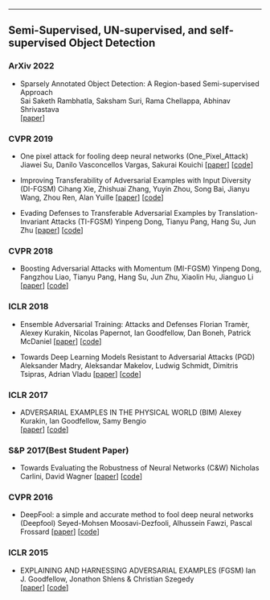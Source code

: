 --- 
## Semi-Supervised, UN-supervised, and self-supervised Object Detection


### ArXiv 2022  

+ Sparsely Annotated Object Detection: A Region-based Semi-supervised Approach  
Sai Saketh Rambhatla, Saksham Suri, Rama Chellappa, Abhinav Shrivastava  
[[paper](https://arxiv.org/pdf/2201.04620)] 

### CVPR 2019  
+ One pixel attack for fooling deep neural networks (One_Pixel_Attack)
Jiawei Su, Danilo Vasconcellos Vargas, Sakurai Kouichi
[[paper](https://arxiv.org/pdf/1710.08864.pdf)] [[code](https://github.com/sarathknv/adversarial-examples-pytorch/tree/master/one_pixel_attack)]

+ Improving Transferability of Adversarial Examples with Input Diversity (DI-FGSM)
Cihang Xie, Zhishuai Zhang, Yuyin Zhou, Song Bai, Jianyu Wang, Zhou Ren, Alan Yuille
[[paper](https://arxiv.org/pdf/1803.06978.pdf)] [[code](https://github.com/cihangxie/DI-2-FGSM)]

+ Evading Defenses to Transferable Adversarial Examples by Translation-Invariant Attacks (TI-FGSM)
Yinpeng Dong, Tianyu Pang, Hang Su, Jun Zhu
[[paper](https://arxiv.org/pdf/1904.02884.pdf)] [[code](https://github.com/dongyp13/Translation-Invariant-Attacks)]


### CVPR 2018  
+ Boosting Adversarial Attacks with Momentum (MI-FGSM)
Yinpeng Dong, Fangzhou Liao, Tianyu Pang, Hang Su, Jun Zhu, Xiaolin Hu, Jianguo Li
[[paper](https://arxiv.org/pdf/1705.07204.pdf)] [[code](https://github.com/dongyp13/Non-Targeted-Adversarial-Attacks)]

### ICLR 2018  
+ Ensemble Adversarial Training: Attacks and Defenses
Florian Tramèr, Alexey Kurakin, Nicolas Papernot, Ian Goodfellow, Dan Boneh, Patrick McDaniel
[[paper](https://arxiv.org/pdf/1705.07204.pdf)] [[code](https://adversarial-attacks-pytorch.readthedocs.io/en/latest/attacks.html#module-torchattacks.attacks.rfgsm)]

+ Towards Deep Learning Models Resistant to Adversarial Attacks (PGD)
Aleksander Madry, Aleksandar Makelov, Ludwig Schmidt, Dimitris Tsipras, Adrian Vladu
[[paper](https://arxiv.org/pdf/1706.06083.pdf)] [[code](https://adversarial-attacks-pytorch.readthedocs.io/en/latest/attacks.html#module-torchattacks.attacks.pgd)]

### ICLR 2017  
+ ADVERSARIAL EXAMPLES IN THE PHYSICAL WORLD (BIM)
Alexey Kurakin, Ian Goodfellow, Samy Bengio  
[[paper](https://arxiv.org/pdf/1607.02533.pdf)] [[code](https://adversarial-attacks-pytorch.readthedocs.io/en/latest/attacks.html#module-torchattacks.attacks.bim)]

### S&P 2017(Best Student Paper)  
+ Towards Evaluating the Robustness of Neural Networks (C&W)
Nicholas Carlini, David Wagner
[[paper](https://arxiv.org/pdf/1608.04644.pdf)] [[code](https://github.com/carlini/nn_robust_attacks)]

### CVPR 2016  
+ DeepFool: a simple and accurate method to fool deep neural networks (Deepfool)
Seyed-Mohsen Moosavi-Dezfooli, Alhussein Fawzi, Pascal Frossard
[[paper](https://arxiv.org/pdf/1511.04599.pdf)] [[code](https://github.com/lts4/deepfool)]

### ICLR 2015  
+ EXPLAINING AND HARNESSING ADVERSARIAL EXAMPLES (FGSM)
Ian J. Goodfellow, Jonathon Shlens & Christian Szegedy  
[[paper](https://arxiv.org/pdf/1412.6572.pdf)] [[code](https://adversarial-attacks-pytorch.readthedocs.io/en/latest/attacks.html#module-torchattacks.attacks.fgsm)]
